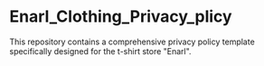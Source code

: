 # Enarl_Clothing_Privacy_plicy
This repository contains a comprehensive privacy policy template specifically designed for the t-shirt store "Enarl".
